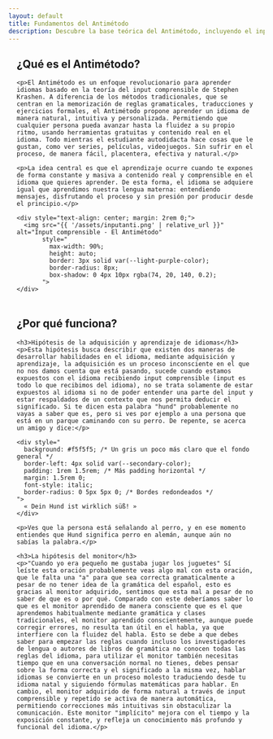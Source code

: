 ```yaml
---
layout: default
title: Fundamentos del Antimétodo
description: Descubre la base teórica del Antimétodo, incluyendo el input comprensible de Stephen Krashen y cómo funciona el aprendizaje natural de idiomas.
---
```


<main style="max-width: 800px; margin: 0 auto; padding: 0 1rem;">

  <section style="margin-bottom: 3rem;">
    <h2>¿Qué es el Antimétodo?</h2>
    
    <p>El Antimétodo es un enfoque revolucionario para aprender idiomas basado en la teoría del input comprensible de Stephen Krashen. A diferencia de los métodos tradicionales, que se centran en la memorización de reglas gramaticales, traducciones y ejercicios formales, el Antimétodo propone aprender un idioma de manera natural, intuitiva y personalizada. Permitiendo que cualquier persona pueda avanzar hasta la fluidez a su propio ritmo, usando herramientas gratuitas y contenido real en el idioma. Todo mientras el estudiante autodidacta hace cosas que le gustan, como ver series, películas, videojuegos. Sin sufrir en el proceso, de manera fácil, placentera, efectiva y natural.</p>
    
    <p>La idea central es que el aprendizaje ocurre cuando te expones de forma constante y masiva a contenido real y comprensible en el idioma que quieres aprender. De esta forma, el idioma se adquiere igual que aprendimos nuestra lengua materna: entendiendo mensajes, disfrutando el proceso y sin presión por producir desde el principio.</p>
    
    <div style="text-align: center; margin: 2rem 0;">
      <img src="{{ '/assets/inputanti.png' | relative_url }}" alt="Input comprensible - El Antimétodo"
           style="
             max-width: 90%;
             height: auto;
             border: 3px solid var(--light-purple-color);
             border-radius: 8px;
             box-shadow: 0 4px 10px rgba(74, 20, 140, 0.2);
           ">
    </div>
  </section>

  <section style="margin-bottom: 3rem;">
    <h2>¿Por qué funciona?</h2>
    
    <h3>Hipótesis de la adquisición y aprendizaje de idiomas</h3>
    <p>Esta hipótesis busca describir que existen dos maneras de desarrollar habilidades en el idioma, mediante adquisición y aprendizaje, la adquisición es un proceso inconsciente en el que no nos damos cuenta que está pasando, sucede cuando estamos expuestos con el idioma recibiendo input comprensible (input es todo lo que recibimos del idioma), no se trata solamente de estar expuestos al idioma si no de poder entender una parte del input y estar respaldados de un contexto que nos permita deducir el significado. Si te dicen esta palabra "hund" probablemente no vayas a saber que es, pero si ves por ejemplo a una persona que está en un parque caminando con su perro. De repente, se acerca un amigo y dice:</p>
    
    <div style="
      background: #f5f5f5; /* Un gris un poco más claro que el fondo general */
      border-left: 4px solid var(--secondary-color);
      padding: 1rem 1.5rem; /* Más padding horizontal */
      margin: 1.5rem 0;
      font-style: italic;
      border-radius: 0 5px 5px 0; /* Bordes redondeados */
    ">
      « Dein Hund ist wirklich süß! »
    </div>
    
    <p>Ves que la persona está señalando al perro, y en ese momento entiendes que Hund significa perro en alemán, aunque aún no sabías la palabra.</p>
    
    <h3>La hipótesis del monitor</h3>
    <p>"Cuando yo era pequeño me gustaba jugar los juguetes" Sí leíste esta oración probablemente veas algo mal con esta oración, que le falta una "a" para que sea correcta gramaticalmente a pesar de no tener idea de la gramática del español, esto es gracias al monitor adquirido, sentimos que esta mal a pesar de no saber de que es o por qué. Comparado con este deberíamos saber lo que es el monitor aprendido de manera consciente que es el que aprendemos habitualmente mediante gramática y clases tradicionales, el monitor aprendido conscientemente, aunque puede corregir errores, no resulta tan útil en el habla, ya que interfiere con la fluidez del habla. Esto se debe a que debes saber para empezar las reglas cuando incluso los investigadores de lengua o autores de libros de gramática no conocen todas las reglas del idioma, para utilizar el monitor también necesitas tiempo que en una conversación normal no tienes, debes pensar sobre la forma correcta y el significado a la misma vez, hablar idiomas se convierte en un proceso molesto traduciendo desde tu idioma natal y siguiendo fórmulas matemáticas para hablar. En cambio, el monitor adquirido de forma natural a través de input comprensible y repetido se activa de manera automática, permitiendo correcciones más intuitivas sin obstaculizar la comunicación. Este monitor "implícito" mejora con el tiempo y la exposición constante, y refleja un conocimiento más profundo y funcional del idioma.</p>
  </section>

</main>

